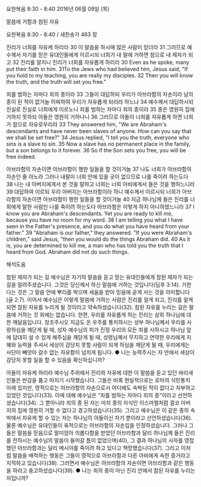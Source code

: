 요한복음 8:30 - 8:40 
2016년 06월 09일 (목)

말씀에 거함과 참된 자유



요한복음 8:30 - 8:40 / 새찬송가 463 장


진리가 너희를 자유케 하리라
30 이 말씀을 하시매 많은 사람이 믿더라 31 그러므로 예수께서 자기를 믿은 유대인들에게 이르시되 너희가 내 말에 거하면 참으로 내 제자가 되고 32 진리를 알지니 진리가 너희를 자유롭게 하리라 
30 Even as he spoke, many put their faith in him. 31To the Jews who had believed him, Jesus said, "If you hold to my teaching, you are really my disciples. 32 Then you will know the truth, and the truth will set you free." 

죄를 범하는 자마다 죄의 종이라
33 그들이 대답하되 우리가 아브라함의 자손이라 남의 종이 된 적이 없거늘 어찌하여 우리가 자유롭게 되리라 하느냐 34 예수께서 대답하시되 진실로 진실로 너희에게 이르노니 죄를 범하는 자마다 죄의 종이라 35 종은 영원히 집에 거하지 못하되 아들은 영원히 거하나니 36 그러므로 아들이 너희를 자유롭게 하면 너희가 참으로 자유로우리라 
33 They answered him, "We are Abraham's descendants and have never been slaves of anyone. How can you say that we shall be set free?" 34 Jesus replied, "I tell you the truth, everyone who sins is a slave to sin. 35 Now a slave has no permanent place in the family, but a son belongs to it forever. 36 So if the Son sets you free, you will be free indeed. 

아브라함의 자손이면 아브라함이 행한 일들을 할 것이거늘
37 나도 너희가 아브라함의 자손인 줄 아노라 그러나 내말이 너희 안에 있을 곳이 없으므로 나를 죽이려 하는도다 38 나는 내 아버지에게서 본 것을 말하고 너희는 너희 아비에게서 들은 것을 행하느니라 39 대답하여 이르되 우리 아버지는 아브라함이라 하니 예수께서 이르시되 너희가 아브라함의 자손이면 아브라함이 행한 일들을 할 것이거늘 40 지금 하나님께 들은 진리를 너희에게 말한 사람인 나를 죽이려 하는도다 아브라함은 이렇게 하지 아니하였느니라
37 I know you are Abraham's descendants. Yet you are ready to kill me, because you have no room for my word. 38 I am telling you what I have seen in the Father's presence, and you do what you have heard from your father." 39 "Abraham is our father," they answered. "If you were Abraham's children," said Jesus, "then you would do the things Abraham did. 40 As it is, you are determined to kill me, a man who has told you the truth that I heard from God. Abraham did not do such things.

해석도움





참된 제자가 되는 길 
예수님은 자기의 말씀을 듣고 믿는 유대인들에게 참된 제자가 되는 길을 알려주셨습니다. 그것은 당신께서 하신 말씀에 거하는 것입니다(딤후 3:14). 거한다는 것은 그 말씀 안에 뿌리를 박으며 세움을 받아 믿음에 굳게 서는 것을 의미합니다(골 2:7). 이어서 예수님은 이렇게 말씀에 거하는 사람은 진리를 알게 되고, 진리를 알게 되면 참된 자유를 누리게 될 것이라고 약속하셨습니다(32). 참된 자유를 누리는 길은 말씀에 거하는 것 외에는 없습니다. 한편, 우리를 자유롭게 하는 진리는 삼위 하나님에 대한 깨달음입니다. 창조주시오 지금도 온 우주를 통치하시는 성부 하나님께서 우리를 사랑하심을 깨닫게 될 때, 성자 예수님의 피가 진정 우리의 모든 죄를 사하시고 하나님 앞에 담대히 설 수 있게 해주심을 깨닫게 될 때, 성령님께서 무지하고 연약한 우리에게 지혜와 능력을 주셔서 세상이 감당치 못할 사람이 되게 하심을 깨닫게 될 때, 우리에게는 사단이 빼앗아 갈수 없는 자유함이 넘치게 됩니다.
● 나는 능력주시는 자 안에서 세상이 감당치 못할 일을 할 수 있음을 확신하십니까? 

아들이 자유케 하리라 
예수님 주위에서 진리와 자유에 대한 이 말씀을 듣고 있던 바리새인들은 반감을 품고 따지기 시작했습니다. 그들은 비록 현실적으로는 로마의 식민통치 아래 있지만, 영적으로는 아브라함의 자손으로서 어디에도 속박된 적이 없다고 자부하고 있었던 것입니다(33). 이에 대해 예수님은 “죄를 범하는 자마다 죄의 종”이라고 선언하셨습니다(34). 그 뿐아니라 죄의 종 된 자는 마치 종의 자식인 이스마엘처럼 결코 아버지의 집에 영원히 거할 수 없다고 경고하셨습니다(35). 그리고 예수님은 이 같은 종의 속박에서 자유케 할 수 있는 자는 하나님의 아들이신 자기 뿐이라고 선언하셨습니다(36). 물론 예수님은 유대인들이 육적으로는 아브라함의 자손임을 인정하셨습니다. 그러나 그들은 말씀을 믿음으로 말미암아 의롭다함을 받았던 아브라함과 달리 하나님께 들은 진리를 전하시는 예수님의 말씀이 들어갈 틈이 없었으며(40), 그 결과 하나님의 사자를 영접했던 아브라함과는 달리 메시야를 죽이려 하고 있다고 책망했습니다(37). 그리고 이처럼 말씀을 배척하는 행동은 그들이 영적으로 아브라함과 다른 아비에게 속한 증거라고 지적하고 있습니다(38). 그러면서 예수님은 아브라함의 자손이면 아브라함과 같은 행동을 하라고 충고하셨습니다(39).
● 나는 죄의 종이 아닌 진리 안에서 참된 자유를 누리는 자입니까?